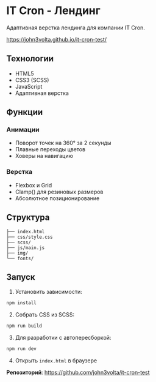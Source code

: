 # IT Cron - Лендинг

Адаптивная верстка лендинга для компании IT Cron.

https://john3volta.github.io/it-cron-test/

## Технологии

- HTML5
- CSS3 (SCSS)
- JavaScript
- Адаптивная верстка

## Функции

### Анимации
- Поворот точек на 360° за 2 секунды
- Плавные переходы цветов
- Ховеры на навигацию

### Верстка
- Flexbox и Grid
- Clamp() для резиновых размеров
- Абсолютное позиционирование

## Структура

```
├── index.html
├── css/style.css
├── scss/
├── js/main.js
├── img/
└── fonts/
```

## Запуск

1. Установить зависимости:
```bash
npm install
```

2. Собрать CSS из SCSS:
```bash
npm run build
```

3. Для разработки с автопересборкой:
```bash
npm run dev
```

4. Открыть `index.html` в браузере

**Репозиторий**: https://github.com/john3volta/it-cron-test 
